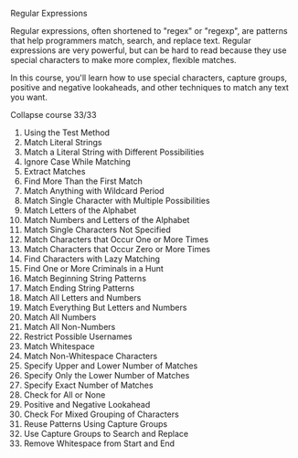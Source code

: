 Regular Expressions

Regular expressions, often shortened to "regex" or "regexp", are patterns that help programmers match, search, and replace text. Regular expressions are very powerful, but can be hard to read because they use special characters to make more complex, flexible matches.

In this course, you'll learn how to use special characters, capture groups, positive and negative lookaheads, and other techniques to match any text you want.

Collapse course
33/33

1.	Using the Test Method
2.	Match Literal Strings
3.	Match a Literal String with Different Possibilities
4.	Ignore Case While Matching
5.	Extract Matches
6.	Find More Than the First Match
7.	Match Anything with Wildcard Period
8.	Match Single Character with Multiple Possibilities
9.	Match Letters of the Alphabet
10.	Match Numbers and Letters of the Alphabet
11.	Match Single Characters Not Specified
12.	Match Characters that Occur One or More Times
13.	Match Characters that Occur Zero or More Times
14.	Find Characters with Lazy Matching
15.	Find One or More Criminals in a Hunt
16.	Match Beginning String Patterns
17.	Match Ending String Patterns
18.	Match All Letters and Numbers
19.	Match Everything But Letters and Numbers
20.	Match All Numbers
21.	Match All Non-Numbers
22.	Restrict Possible Usernames
23.	Match Whitespace
24.	Match Non-Whitespace Characters
25.	Specify Upper and Lower Number of Matches
26.	Specify Only the Lower Number of Matches
27.	Specify Exact Number of Matches
28.	Check for All or None
29.	Positive and Negative Lookahead
30.	Check For Mixed Grouping of Characters
31.	Reuse Patterns Using Capture Groups
32.	Use Capture Groups to Search and Replace
33.	Remove Whitespace from Start and End